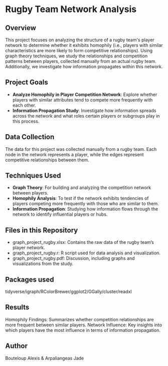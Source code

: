 # Rugby Team Network Analysis

## Overview

This project focuses on analyzing the structure of a rugby team's player network to determine whether it exhibits homophily (i.e., players with similar characteristics are more likely to form competitive relationships). Using graph theory techniques, we study the relationships and competition patterns between players, collected manually from an actual rugby team. Additionally, we investigate how information propagates within this network.

## Project Goals

- **Analyze Homophily in Player Competition Network**: Explore whether players with similar attributes tend to compete more frequently with each other.
- **Information Propagation Study**: Investigate how information spreads across the network and what roles certain players or subgroups play in this process.
  
## Data Collection

The data for this project was collected manually from a rugby team. Each node in the network represents a player, while the edges represent competitive relationships between them.

## Techniques Used

- **Graph Theory**: For building and analyzing the competition network between players.
- **Homophily Analysis**: To test if the network exhibits tendencies of players competing more frequently with those who are similar to them.
- **Information Propagation**: Studying how information flows through the network to identify influential players or hubs.

## Files in this Repository

- graph_project_rugby.xlsx: Contains the raw data of the rugby team’s player network.
- graph_project_rugby.r: R script used for data analysis and visualization.
- graph_project_rugby.pdf: Discussion, including graphs and visualizations from the study.

## Packages used
tidyverse/igraph/RColorBrewer/ggplot2/GGally/cluster/readxl


## Results
Homophily Findings: Summarizes whether competition relationships are more frequent between similar players.
Network Influence: Key insights into which players have the most influence in terms of information propagation.


## Author
Bouteloup Alexis & Arpaliangeas Jade
